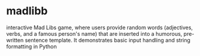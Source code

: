 # madlibb
interactive Mad Libs game, where users provide random words (adjectives, verbs, and a famous person's name) that are inserted into a humorous, pre-written sentence template. It demonstrates basic input handling and string formatting in Python
